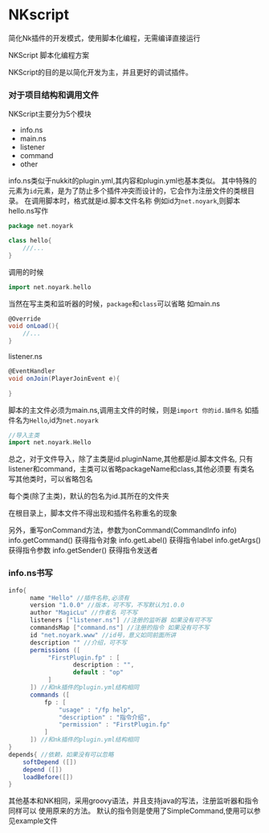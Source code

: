 # NKscript 

简化Nk插件的开发模式，使用脚本化编程，无需编译直接运行

NKScript 脚本化编程方案

NKScript的目的是以简化开发为主，并且更好的调试插件。

### 对于项目结构和调用文件

NKScript主要分为5个模块

- info.ns
- main.ns
- listener
- command
- other

info.ns类似于nukkit的plugin.yml,其内容和plugin.yml也基本类似。
其中特殊的元素为`id`元素，是为了防止多个插件冲突而设计的，它会作为注册文件的类根目录。
在调用脚本时，格式就是id.脚本文件名称
例如id为`net.noyark`,则脚本hello.ns写作
```groovy
package net.noyark

class hello{
    ///...
}

```
调用的时候
```groovy
import net.noyark.hello
```
当然在写主类和监听器的时候，`package`和`class`可以省略
如main.ns
```groovy
@Override
void onLoad(){
    //...
}
```
listener.ns
```groovy
@EventHandler
void onJoin(PlayerJoinEvent e){
    
}

```
脚本的主文件必须为main.ns,调用主文件的时候，则是`import 你的id.插件名`
如插件名为`Hello`,id为`net.noyark`
```groovy
//导入主类
import net.noyark.Hello
```

总之，对于文件导入，除了主类是id.pluginName,其他都是id.脚本文件名,
只有listener和command，主类可以省略packageName和class,其他必须要
有类名
写其他类时，可以省略包名

每个类(除了主类)，默认的包名为id.其所在的文件夹

在根目录上，脚本文件不得出现和插件名称重名的现象

另外，重写onCommand方法，参数为onCommand(CommandInfo info)
info.getCommand() 获得指令对象
info.getLabel() 获得指令label
info.getArgs() 获得指令参数
info.getSender() 获得指令发送者

### info.ns书写
```groovy
info{
      name "Hello" //插件名称,必须有
      version "1.0.0" //版本，可不写，不写默认为1.0.0
      author "MagicLu" //作者名 可不写
      listeners ["listener.ns"] //注册的监听器 如果没有可不写
      commandsMap ["command.ns"] //注册的指令 如果没有可不写
      id "net.noyark.www" //id号，意义如同前面所讲 
      description "" //介绍，可不写
      permissions ([
           "FirstPlugin.fp" : [
                  description : "",
                  default : "op"
           ]
      ]) //和nk插件的plugin.yml结构相同
      commands ([
          fp : [
              "usage" : "/fp help",
              "description" : "指令介绍",
              "permission" : "FirstPlugin.fp"
          ]
      ]) //和nk插件的plugin.yml结构相同
}
depends{ //依赖，如果没有可以忽略
    softDepend ([])
    depend ([])
    loadBefore([])
}

```

其他基本和NK相同，采用groovy语法，并且支持java的写法，注册监听器和指令同样可以
使用原来的方法。
默认的指令则是使用了SimpleCommand,使用可以参见example文件


